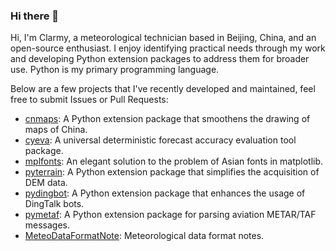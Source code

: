 ### Hi there 👋
Hi, I'm Clarmy, a meteorological technician based in Beijing, China, and an open-source enthusiast. I enjoy identifying practical needs through my work and developing Python extension packages to address them for broader use. Python is my primary programming language.

Below are a few projects that I've recently developed and maintained, feel free to submit Issues or Pull Requests:

* [cnmaps](https://github.com/Clarmy/cnmaps): A Python extension package that smoothens the drawing of maps of China.
* [cyeva](https://github.com/caiyunapp/cyeva): A universal deterministic forecast accuracy evaluation tool package.
* [mplfonts](https://github.com/Clarmy/mplfonts): An elegant solution to the problem of Asian fonts in matplotlib.
* [pyterrain](https://github.com/Clarmy/pyterrain): A Python extension package that simplifies the acquisition of DEM data.
* [pydingbot](https://github.com/Clarmy/pydingbot): A Python extension package that enhances the usage of DingTalk bots.
* [pymetaf](https://github.com/Clarmy/pymetaf): A Python extension package for parsing aviation METAR/TAF messages.
* [MeteoDataFormatNote](https://github.com/Clarmy/MeteoDataFormatNote): Meteorological data format notes.
